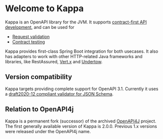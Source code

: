 # Welcome to Kappa


Kappa is an OpenAPI library for the JVM. It supports [contract-first API development](https://bump.sh/blog/dev-guide-api-design-first/), and can be used for

 * [Request validation](./spring-boot/request-validation)
 * [Contract testing](./spring-boot/contract-testing)

Kappa provides first-class Spring Boot integration for both usecases. It also has adapters to work with other HTTP-related Java frameworks and libraries, like RestAssured, [Vert.x](./other-frameworks/vertx.md) and [Undertow](./other-frameworks/undertow.md).

## Version compatibility


Kappa targets providing complete support for OpenAPI 3.1. Currently it uses a [draft2020-12 compliant validator for JSON Schema](https://github.com/erosb/json-sKema).

## Relation to OpenAPI4j

Kappa is a permanent fork (successor) of the archived [OpenAPI4J](https://github.com/openapi4j/openapi4j) project. The first generally available version of Kappa is 2.0.0. Previous 1.x versions were released under the OpenAPI4j name.

